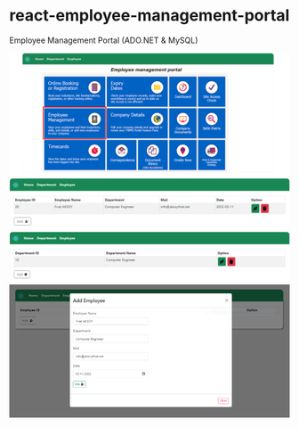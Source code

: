 # react-employee-management-portal
Employee Management Portal (ADO.NET &amp; MySQL)





  <img src="https://raw.githubusercontent.com/aksoy-dev/react-employee-management-portal/main/bassic-employee-management-portal/source/img/1.png" width="700" />
  <img src="https://raw.githubusercontent.com/aksoy-dev/react-employee-management-portal/main/bassic-employee-management-portal/source/img/2.png" width="700" /> 
  <img src="https://raw.githubusercontent.com/aksoy-dev/react-employee-management-portal/main/bassic-employee-management-portal/source/img/3.png" width="700" />
  <img src="https://github.com/aksoy-dev/react-employee-management-portal/blob/main/bassic-employee-management-portal/source/img/4.PNG?raw=true" width="700" /> 
 



